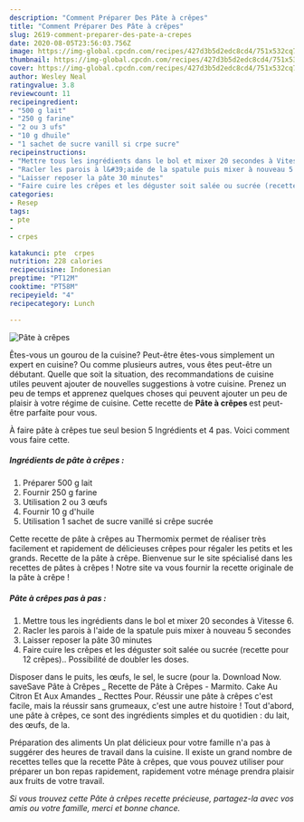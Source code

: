 ```yaml
---
description: "Comment Préparer Des Pâte à crêpes"
title: "Comment Préparer Des Pâte à crêpes"
slug: 2619-comment-preparer-des-pate-a-crepes
date: 2020-08-05T23:56:03.756Z
image: https://img-global.cpcdn.com/recipes/427d3b5d2edc8cd4/751x532cq70/pate-a-crepes-photo-principale-de-la-recette.jpg
thumbnail: https://img-global.cpcdn.com/recipes/427d3b5d2edc8cd4/751x532cq70/pate-a-crepes-photo-principale-de-la-recette.jpg
cover: https://img-global.cpcdn.com/recipes/427d3b5d2edc8cd4/751x532cq70/pate-a-crepes-photo-principale-de-la-recette.jpg
author: Wesley Neal
ratingvalue: 3.8
reviewcount: 11
recipeingredient:
- "500 g lait"
- "250 g farine"
- "2 ou 3 ufs"
- "10 g dhuile"
- "1 sachet de sucre vanill si crpe sucre"
recipeinstructions:
- "Mettre tous les ingrédients dans le bol et mixer 20 secondes à Vitesse 6."
- "Racler les parois à l&#39;aide de la spatule puis mixer à nouveau 5 secondes"
- "Laisser reposer la pâte 30 minutes"
- "Faire cuire les crêpes et les déguster soit salée ou sucrée (recette pour 12 crêpes).. Possibilité de doubler les doses."
categories:
- Resep
tags:
- pte
- 
- crpes

katakunci: pte  crpes 
nutrition: 228 calories
recipecuisine: Indonesian
preptime: "PT12M"
cooktime: "PT58M"
recipeyield: "4"
recipecategory: Lunch

---
```



![Pâte à crêpes](https://img-global.cpcdn.com/recipes/427d3b5d2edc8cd4/751x532cq70/pate-a-crepes-photo-principale-de-la-recette.jpg)

Êtes-vous un gourou de la cuisine? Peut-être êtes-vous simplement un expert en cuisine? Ou comme plusieurs autres, vous êtes peut-être un débutant. Quelle que soit la situation, des recommandations de cuisine utiles peuvent ajouter de nouvelles suggestions à votre cuisine. Prenez un peu de temps et apprenez quelques choses qui peuvent ajouter un peu de plaisir à votre régime de cuisine. Cette recette de <strong> Pâte à crêpes </strong> est peut-être parfaite pour vous.

<!--inarticleads1-->

À faire pâte à crêpes tue seul besion 5 Ingrédients et 4 pas. Voici comment vous faire cette.

##### Ingrédients de pâte à crêpes :

1. Préparer 500 g lait
1. Fournir 250 g farine
1. Utilisation 2 ou 3 œufs
1. Fournir 10 g d&#39;huile
1. Utilisation 1 sachet de sucre vanillé si crêpe sucrée


Cette recette de pâte à crêpes au Thermomix permet de réaliser très facilement et rapidement de délicieuses crêpes pour régaler les petits et les grands. Recette de la pâte à crêpe. Bienvenue sur le site spécialisé dans les recettes de pâtes à crêpes ! Notre site va vous fournir la recette originale de la pâte à crêpe ! 

<!--inarticleads2-->

##### Pâte à crêpes pas à pas :

1. Mettre tous les ingrédients dans le bol et mixer 20 secondes à Vitesse 6.
1. Racler les parois à l&#39;aide de la spatule puis mixer à nouveau 5 secondes
1. Laisser reposer la pâte 30 minutes
1. Faire cuire les crêpes et les déguster soit salée ou sucrée (recette pour 12 crêpes).. Possibilité de doubler les doses.


Disposer dans le puits, les œufs, le sel, le sucre (pour la. Download Now. saveSave Pâte à Crêpes _ Recette de Pâte à Crêpes - Marmito. Cake Au Citron Et Aux Amandes _ Recttes Pour. Réussir une pâte à crêpes c&#39;est facile, mais la réussir sans grumeaux, c&#39;est une autre histoire ! Tout d&#39;abord, une pâte à crêpes, ce sont des ingrédients simples et du quotidien : du lait, des œufs, de la. 

<!--inarticleads1-->

<p>
Préparation des aliments Un plat délicieux pour votre famille n'a pas à suggérer des heures de travail dans la cuisine. Il existe un grand nombre de recettes telles que la recette Pâte à crêpes, que vous pouvez utiliser pour préparer un bon repas rapidement, rapidement votre ménage prendra plaisir aux fruits de votre travail.
</p>

<p>
<i>Si vous trouvez cette Pâte à crêpes recette précieuse, partagez-la avec vos amis ou votre famille, merci et bonne chance.</i>
</p>
